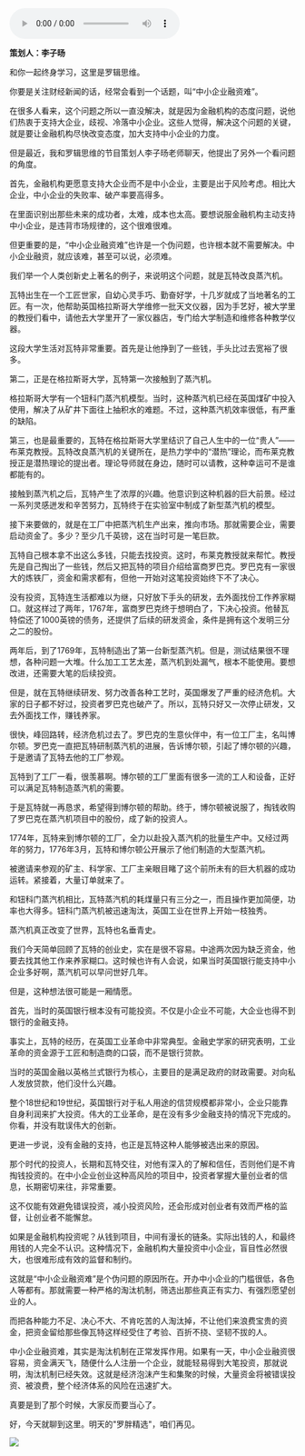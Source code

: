 <audio src="http://igetoss.cdn.igetget.com/mp3/201710/19/201710191905497697622849.mp3" controls="controls">您的浏览器不支持 audio 标签。</audio><p><b>策划人：李子旸</b></p><p>和你一起终身学习，这里是罗辑思维。</p><p>你要是关注财经新闻的话，经常会看到一个话题，叫“中小企业融资难”。</p><p>在很多人看来，这个问题之所以一直没解决，就是因为金融机构的态度问题，说他们热衷于支持大企业，歧视、冷落中小企业。这些人觉得，解决这个问题的关键，就是要让金融机构尽快改变态度，加大支持中小企业的力度。</p><p>但是最近，我和罗辑思维的节目策划人李子旸老师聊天，他提出了另外一个看问题的角度。</p><p>首先，金融机构更愿意支持大企业而不是中小企业，主要是出于风险考虑。相比大企业，中小企业的失败率、破产率要高得多。</p><p>在里面识别出那些未来的成功者，太难，成本也太高。要想说服金融机构主动支持中小企业，是违背市场规律的，这个很难很难。</p><p>但更重要的是，“中小企业融资难”也许是一个伪问题，也许根本就不需要解决。中小企业融资，就应该难，甚至可以说，必须难。</p><p>我们举一个人类创新史上著名的例子，来说明这个问题，就是瓦特改良蒸汽机。</p><p>瓦特出生在一个工匠世家，自幼心灵手巧、勤奋好学，十几岁就成了当地著名的工匠。有一次，他帮助英国格拉斯哥大学维修一批天文仪器，因为手艺好，被大学里的教授们看中，请他去大学里开了一家仪器店，专门给大学制造和维修各种教学仪器。</p><p>这段大学生活对瓦特非常重要。首先是让他挣到了一些钱，手头比过去宽裕了很多。</p><p>第二，正是在格拉斯哥大学，瓦特第一次接触到了蒸汽机。</p><p>格拉斯哥大学有一个钮科门蒸汽机模型。当时，这种蒸汽机已经在英国煤矿中投入使用，解决了从矿井下面往上抽积水的难题。不过，这种蒸汽机效率很低，有严重的缺陷。</p><p>第三，也是最重要的，瓦特在格拉斯哥大学里结识了自己人生中的一位“贵人”——布莱克教授。瓦特改良蒸汽机的关键所在，是热力学中的“潜热”理论，而布莱克教授正是潜热理论的提出者。理论导师就在身边，随时可以请教，这种幸运可不是谁都能有的。</p><p>接触到蒸汽机之后，瓦特产生了浓厚的兴趣。他意识到这种机器的巨大前景。经过一系列灵感迸发和辛苦努力，瓦特终于在实验室中制成了新型蒸汽机的模型。</p><p>接下来要做的，就是在工厂中把蒸汽机生产出来，推向市场。那就需要企业，需要启动资金了。多少？至少几千英镑，这在当时可是一笔巨款。</p><p>瓦特自己根本拿不出这么多钱，只能去找投资。这时，布莱克教授就来帮忙。教授先是自己掏出了一些钱，然后又把瓦特的项目介绍给富商罗巴克。罗巴克有一家很大的炼铁厂，资金和需求都有，但他一开始对这笔投资始终下不了决心。</p><p>没有投资，瓦特连生活都难以为继，只好放下手头的研发，去外面找份工作养家糊口。就这样过了两年，1767年，富商罗巴克终于想明白了，下决心投资。他替瓦特偿还了1000英镑的债务，还提供了后续的研发资金，条件是拥有这个发明三分之二的股份。</p><p>两年后，到了1769年，瓦特制造出了第一台新型蒸汽机。但是，测试结果很不理想，各种问题一大堆。什么加工工艺太差，蒸汽机到处漏气，根本不能使用。要想改进，还需要大笔的后续投资。</p><p>但是，就在瓦特继续研发、努力改善各种工艺时，英国爆发了严重的经济危机。大家的日子都不好过，投资者罗巴克也破产了。所以，瓦特只好又一次停止研发，又去外面找工作，赚钱养家。</p><p>很快，峰回路转，经济危机过去了。罗巴克的生意伙伴中，有一位工厂主，名叫博尔顿。罗巴克一直把瓦特研制蒸汽机的进展，告诉博尔顿，引起了博尔顿的兴趣，于是邀请了瓦特去他的工厂参观。</p><p>瓦特到了工厂一看，很羡慕啊。博尔顿的工厂里面有很多一流的工人和设备，正好可以满足瓦特制造蒸汽机的需要。</p><p>于是瓦特就一再恳求，希望得到博尔顿的帮助。终于，博尔顿被说服了，掏钱收购了罗巴克在蒸汽机项目中的股份，成了新的投资人。</p><p>1774年，瓦特来到博尔顿的工厂，全力以赴投入蒸汽机的批量生产中。又经过两年的努力，1776年3月，瓦特和博尔顿公开展示了他们制造的大型蒸汽机。</p><p>被邀请来参观的矿主、科学家、工厂主亲眼目睹了这个前所未有的巨大机器的成功运转。紧接着，大量订单就来了。</p><p>和钮科门蒸汽机相比，瓦特蒸汽机的耗煤量只有三分之一，而且操作更加简便，功率也大得多。钮科门蒸汽机被迅速淘汰，英国工业在世界上开始一枝独秀。</p><p>蒸汽机真正改变了世界，瓦特也名垂青史。</p><p>我们今天简单回顾了瓦特的创业史，实在是很不容易。中途两次因为缺乏资金，他要去找其他工作来养家糊口。这时候也许有人会说，如果当时英国银行能支持中小企业多好啊，蒸汽机可以早问世好几年。</p><p>但是，这种想法很可能是一厢情愿。</p><p>首先，当时的英国银行根本没有可能投资。不仅是小企业不可能，大企业也得不到银行的金融支持。</p><p>事实上，瓦特的经历，在英国工业革命中非常典型。金融史学家的研究表明，工业革命的资金源于工匠和制造商的口袋，而不是银行贷款。</p><p>当时的英国金融以英格兰式银行为核心，主要目的是满足政府的财政需要。对向私人发放贷款，他们没什么兴趣。</p><p>整个18世纪和19世纪，英国银行对于私人用途的信贷规模都非常小，企业只能靠自身利润来扩大投资。伟大的工业革命，是在没有多少金融支持的情况下完成的。你看，并没有耽误伟大的创新。</p><p>更进一步说，没有金融的支持，也正是瓦特这种人能够被选出来的原因。</p><p>那个时代的投资人，长期和瓦特交往，对他有深入的了解和信任，否则他们是不肯掏钱投资的。在中小企业创业这种高风险的项目中，投资者掌握大量创业者的信息，长期密切来往，非常重要。</p><p>这不仅能有效避免错误投资，减小投资风险，还会形成对创业者有效而严格的监督，让创业者不能懈怠。</p><p>如果是金融机构投资呢？从钱到项目，中间有漫长的链条。实际出钱的人，和最终用钱的人完全不认识。这种情况下，金融机构大量投资中小企业，盲目性必然很大，也很难形成有效的监督和制约。</p><p>这就是“中小企业融资难”是个伪问题的原因所在。开办中小企业的门槛很低，各色人等都有。那就需要一种严格的淘汰机制，筛选出那些真正有实力、有强烈愿望创业的人。</p><p>而把各种能力不足、决心不大、不肯吃苦的人淘汰掉，不让他们来浪费宝贵的资金，把资金留给那些像瓦特这样经受住了考验、百折不挠、坚韧不拔的人。</p><p>中小企业融资难，其实是淘汰机制在正常发挥作用。如果有一天，中小企业融资很容易，资金满天飞，随便什么人注册一个企业，就能轻易得到大笔投资，那就说明，淘汰机制已经失效。这就是经济泡沫产生和集聚的时候，大量资金将被错误投资、被浪费，整个经济体系的风险在迅速扩大。</p><p>真要是到了那个时候，大家反而要当心了。</p><p>好，今天就聊到这里。明天的"罗胖精选"，咱们再见。</p><img src="https://piccdn.igetget.com/img/201710/19/201710191915494409522667.jpg" />